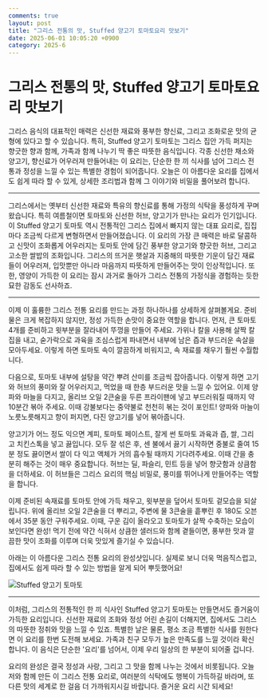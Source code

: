 ```yaml
---
comments: true
layout: post
title: "그리스 전통의 맛, Stuffed 양고기 토마토요리 맛보기"
date: 2025-06-01 10:05:20 +0900
category: 2025-6
---
```


# 그리스 전통의 맛, Stuffed 양고기 토마토요리 맛보기

그리스 음식의 대표적인 매력은 신선한 재료와 풍부한 향신료, 그리고 조화로운 맛의 균형에 있다고 할 수 있습니다. 특히, Stuffed 양고기 토마토는 그리스 집안 가득 퍼지는 향긋한 향과 함께, 가족과 함께 나누기 딱 좋은 따뜻한 음식입니다. 각종 신선한 채소와 양고기, 향신료가 어우러져 만들어내는 이 요리는, 단순한 한 끼 식사를 넘어 그리스 전통과 정성을 느낄 수 있는 특별한 경험이 되어줍니다. 오늘은 이 아름다운 요리를 집에서도 쉽게 따라 할 수 있게, 상세한 조리법과 함께 그 이야기와 비밀을 풀어보려 합니다.

---

그리스에서는 옛부터 신선한 재료와 특유의 향신료를 통해 가정의 식탁을 풍성하게 꾸며왔습니다. 특히 여름철이면 토마토와 신선한 허브, 양고기가 만나는 요리가 인기입니다. 이 Stuffed 양고기 토마토 역시 전통적인 그리스 집에서 빠지지 않는 대표 요리로, 집집마다 조금씩 다르게 변형하면서 만들어졌습니다. 이 요리의 가장 큰 매력은 바로 달콤하고 신맛이 조화롭게 어우러지는 토마토 안에 담긴 풍부한 양고기와 향긋한 허브, 그리고 고소한 쌀밥의 조화입니다. 그리스의 뜨거운 햇살과 지중해의 따뜻한 기운이 담긴 재료들이 어우러져, 입맛뿐만 아니라 마음까지 따뜻하게 만들어주는 맛이 인상적입니다. 또한, 영양이 가득한 이 요리는 잠시 과거로 돌아가 그리스 전통의 가정식을 경험하는 듯한 묘한 감동도 선사하죠.

---

이제 이 훌륭한 그리스 전통 요리를 만드는 과정 하나하나를 상세하게 살펴볼게요. 준비물은 크게 복잡하지 않지만, 정성 가득한 손맛이 중요한 역할을 합니다. 먼저, 큰 토마토 4개를 준비하고 윗부분을 잘라내어 뚜껑을 만들어 주세요. 가위나 칼을 사용해 살짝 칼집을 내고, 숟가락으로 과육을 조심스럽게 파내면서 내부에 남은 즙과 부드러운 속살을 모아두세요. 이렇게 하면 토마토 속이 깔끔하게 비워지고, 속 재료를 채우기 훨씬 수월합니다.

다음으로, 토마토 내부에 설탕을 약간 뿌려 산미를 조금씩 잡아줍니다. 이렇게 하면 고기와 허브의 풍미와 잘 어우러지고, 먹었을 때 한층 부드러운 맛을 느낄 수 있어요. 이제 양파와 마늘을 다지고, 올리브 오일 2큰술을 두른 프라이팬에 넣고 부드러워질 때까지 약 10분간 볶아 주세요. 이때 강불보다는 중약불로 천천히 볶는 것이 포인트! 양파와 마늘이 노릇노릇해지고 향이 퍼지면, 다진 양고기를 넣어 볶아줍니다.

양고기가 어느 정도 익으면 계피, 토마토 페이스트, 잘게 썬 토마토 과육과 즙, 쌀, 그리고 치킨스톡을 넣고 끓입니다. 모두 잘 섞은 후, 센 불에서 끓기 시작하면 중불로 줄여 15분 정도 끓이면서 쌀이 다 익고 액체가 거의 흡수될 때까지 기다려주세요. 이때 간을 충분히 해주는 것이 매우 중요합니다. 허브는 딜, 파슬리, 민트 등을 넣어 향긋함과 상큼함을 더하세요. 이 허브들은 그리스 요리의 핵심 비밀로, 풍미를 뛰어나게 만들어주는 역할을 합니다.

이제 준비된 속재료를 토마토 안에 가득 채우고, 윗부분을 덮어서 토마토 겉모습을 되살립니다. 위에 올리브 오일 2큰술을 더 뿌리고, 주변에 물 3큰술을 흩뿌린 후 180도 오븐에서 35분 동안 구워주세요. 이때, 구운 김이 올라오고 토마토가 살짝 수축하는 모습이 보인다면 완성! 먹기 전에 약간 식혀서 상큼한 샐러드와 함께 곁들이면, 풍부한 맛과 깔끔한 맛이 조화를 이루며 더욱 맛있게 즐기실 수 있습니다.

아래는 이 아름다운 그리스 전통 요리의 완성샷입니다. 실제로 보니 더욱 먹음직스럽고, 집에서도 쉽게 따라 할 수 있는 방법을 알게 되어 뿌듯했어요!

![Stuffed 양고기 토마토](https://www.themealdb.com/images/media/meals/u55lbp1585564013.jpg)

---

이처럼, 그리스의 전통적인 한 끼 식사인 Stuffed 양고기 토마토는 만들면서도 즐거움이 가득한 요리입니다. 신선한 재료의 조화와 정성 어린 손길이 더해지면, 집에서도 그리스의 따뜻한 정취와 맛을 느낄 수 있죠. 특별한 날은 물론, 평소 조금 특별한 식사를 원한다면 이 요리를 한번 도전해 보세요. 가족과 친구 모두가 높은 만족도를 느낄 것이라 확신합니다. 이 음식은 단순한 '요리'를 넘어서, 이제 우리 일상의 한 부분이 되어줄 겁니다.

요리의 완성은 결국 정성과 사랑, 그리고 그 맛을 함께 나누는 것에서 비롯됩니다. 오늘 저와 함께 만든 이 그리스 전통 요리로, 여러분의 식탁에도 행복이 가득하길 바라며, 또 다른 맛의 세계로 한 걸음 더 가까워지시길 바랍니다. 즐거운 요리 시간 되세요!
